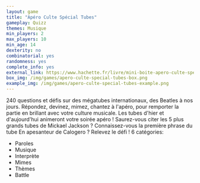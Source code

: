 ```yaml
---
layout: game
title: "Apéro Culte Spécial Tubes"
gameplay: Quizz
themes: Musique
min_players: 2
max_players: 10
min_age: 14
dexterity: no
combinatorial: yes
randomness: yes
complete_info: yes
external_link: https://www.hachette.fr/livre/mini-boite-apero-culte-special-tubes-9782501123266
box_img: /img/games/apero-culte-special-tubes-box.png
example_img: /img/games/apero-culte-special-tubes-example.png
---
```


240 questions et défis sur des mégatubes internationaux, des Beatles à nos jours. Répondez, devinez, mimez, chantez à l'apéro, pour remporter la partie en brillant avec votre culture musicale. Les tubes d'hier et d'aujourd'hui animeront votre soirée apéro ! Saurez-vous citer les 5 plus grands tubes de Mickael Jackson ? Connaissez-vous la première phrase du tube En apesanteur de Calogero ? Relevez le défi !
6 catégories:
- Paroles
- Musique
- Interprète
- Mimes
- Thèmes
- Battle
